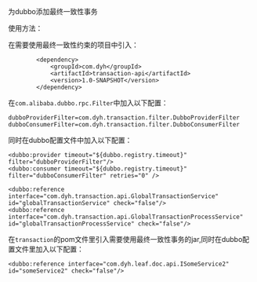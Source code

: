 为dubbo添加最终一致性事务

使用方法：

在需要使用最终一致性约束的项目中引入：

````
        <dependency>
            <groupId>com.dyh</groupId>
            <artifactId>transaction-api</artifactId>
            <version>1.0-SNAPSHOT</version>
        </dependency>

```` 

在`com.alibaba.dubbo.rpc.Filter`中加入以下配置：

````
dubboProviderFilter=com.dyh.transaction.filter.DubboProviderFilter
dubboConsumerFilter=com.dyh.transaction.filter.DubboConsumerFilter
````

同时在dubbo配置文件中加入以下配置：

````
<dubbo:provider timeout="${dubbo.registry.timeout}" filter="dubboProviderFilter"/>
<dubbo:consumer timeout="${dubbo.registry.timeout}" filter="dubboConsumerFilter" retries="0" />

<dubbo:reference interface="com.dyh.transaction.api.GlobalTransactionService" id="globalTransactionService" check="false"/>
<dubbo:reference interface="com.dyh.transaction.api.GlobalTransactionProcessService" id="globalTransactionProcessService" check="false"/>
````


在`transaction`的pom文件里引入需要使用最终一致性事务的jar,同时在dubbo配置文件里加入以下配置：

````
<dubbo:reference interface="com.dyh.leaf.doc.api.ISomeService2" id="someService2" check="false"/>
````